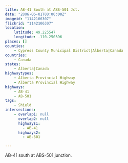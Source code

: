 ```yaml
---
title: AB-41 South at ABS-501 Jct.
date: "2006-06-01T00:00:00Z"
imageid: "1142106307"
flickrid: "1142106307"
location:
    latitude: 49.225547
    longitude: -110.250396
places: []
counties:
    - Cypress County Municipal District|Alberta|Canada
countries:
    - Canada
states:
    - Alberta|Canada
highwaytypes:
    - Alberta Provincial Highway
    - Alberta Provincial Highway
highways:
    - AB-41
    - AB-501
tags:
    - Shield
intersections:
    - overlap1: null
      overlap2: null
      highways1:
        - AB-41
      highways2:
        - AB-501

---
```

AB-41 south at ABS-501 junction.